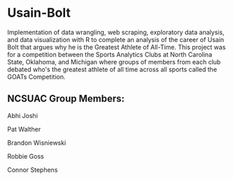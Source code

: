 # Usain-Bolt

Implementation of data wrangling, web scraping, exploratory data analysis, and data visualization with R to complete an analysis of the career of Usain Bolt that argues why he is the Greatest Athlete of All-Time. This project was for a competition between the Sports Analytics Clubs at North Carolina State, Oklahoma, and Michigan where groups of members from each club debated who's the greatest athlete of all time across all sports called the GOATs Competition. 

## NCSUAC Group Members:
Abhi Joshi

Pat Walther

Brandon Wisniewski

Robbie Goss

Connor Stephens
